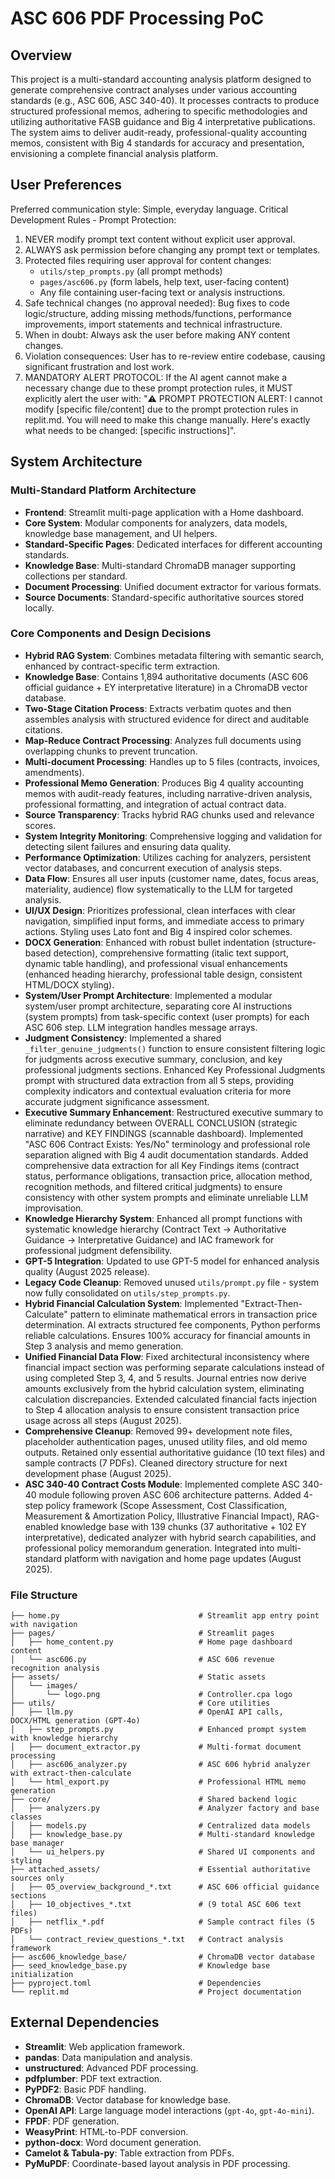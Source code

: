 # ASC 606 PDF Processing PoC

## Overview
This project is a multi-standard accounting analysis platform designed to generate comprehensive contract analyses under various accounting standards (e.g., ASC 606, ASC 340-40). It processes contracts to produce structured professional memos, adhering to specific methodologies and utilizing authoritative FASB guidance and Big 4 interpretative publications. The system aims to deliver audit-ready, professional-quality accounting memos, consistent with Big 4 standards for accuracy and presentation, envisioning a complete financial analysis platform.

## User Preferences
Preferred communication style: Simple, everyday language.
Critical Development Rules - Prompt Protection:
1. NEVER modify prompt text content without explicit user approval.
2. ALWAYS ask permission before changing any prompt text or templates.
3. Protected files requiring user approval for content changes:
   - `utils/step_prompts.py` (all prompt methods)
   - `pages/asc606.py` (form labels, help text, user-facing content)
   - Any file containing user-facing text or analysis instructions.
4. Safe technical changes (no approval needed): Bug fixes to code logic/structure, adding missing methods/functions, performance improvements, import statements and technical infrastructure.
5. When in doubt: Always ask the user before making ANY content changes.
6. Violation consequences: User has to re-review entire codebase, causing significant frustration and lost work.
7. MANDATORY ALERT PROTOCOL: If the AI agent cannot make a necessary change due to these prompt protection rules, it MUST explicitly alert the user with: "⚠️ PROMPT PROTECTION ALERT: I cannot modify [specific file/content] due to the prompt protection rules in replit.md. You will need to make this change manually. Here's exactly what needs to be changed: [specific instructions]".

## System Architecture

### Multi-Standard Platform Architecture
- **Frontend**: Streamlit multi-page application with a Home dashboard.
- **Core System**: Modular components for analyzers, data models, knowledge base management, and UI helpers.
- **Standard-Specific Pages**: Dedicated interfaces for different accounting standards.
- **Knowledge Base**: Multi-standard ChromaDB manager supporting collections per standard.
- **Document Processing**: Unified document extractor for various formats.
- **Source Documents**: Standard-specific authoritative sources stored locally.

### Core Components and Design Decisions
- **Hybrid RAG System**: Combines metadata filtering with semantic search, enhanced by contract-specific term extraction.
- **Knowledge Base**: Contains 1,894 authoritative documents (ASC 606 official guidance + EY interpretative literature) in a ChromaDB vector database.
- **Two-Stage Citation Process**: Extracts verbatim quotes and then assembles analysis with structured evidence for direct and auditable citations.
- **Map-Reduce Contract Processing**: Analyzes full documents using overlapping chunks to prevent truncation.
- **Multi-document Processing**: Handles up to 5 files (contracts, invoices, amendments).
- **Professional Memo Generation**: Produces Big 4 quality accounting memos with audit-ready features, including narrative-driven analysis, professional formatting, and integration of actual contract data.
- **Source Transparency**: Tracks hybrid RAG chunks used and relevance scores.
- **System Integrity Monitoring**: Comprehensive logging and validation for detecting silent failures and ensuring data quality.
- **Performance Optimization**: Utilizes caching for analyzers, persistent vector databases, and concurrent execution of analysis steps.
- **Data Flow**: Ensures all user inputs (customer name, dates, focus areas, materiality, audience) flow systematically to the LLM for targeted analysis.
- **UI/UX Design**: Prioritizes professional, clean interfaces with clear navigation, simplified input forms, and immediate access to primary actions. Styling uses Lato font and Big 4 inspired color schemes.
- **DOCX Generation**: Enhanced with robust bullet indentation (structure-based detection), comprehensive formatting (italic text support, dynamic table handling), and professional visual enhancements (enhanced heading hierarchy, professional table design, consistent HTML/DOCX styling).
- **System/User Prompt Architecture**: Implemented a modular system/user prompt architecture, separating core AI instructions (system prompts) from task-specific context (user prompts) for each ASC 606 step. LLM integration handles message arrays.
- **Judgment Consistency**: Implemented a shared `_filter_genuine_judgments()` function to ensure consistent filtering logic for judgments across executive summary, conclusion, and key professional judgments sections. Enhanced Key Professional Judgments prompt with structured data extraction from all 5 steps, providing complexity indicators and contextual evaluation criteria for more accurate judgment significance assessment.
- **Executive Summary Enhancement**: Restructured executive summary to eliminate redundancy between OVERALL CONCLUSION (strategic narrative) and KEY FINDINGS (scannable dashboard). Implemented "ASC 606 Contract Exists: Yes/No" terminology and professional role separation aligned with Big 4 audit documentation standards. Added comprehensive data extraction for all Key Findings items (contract status, performance obligations, transaction price, allocation method, recognition methods, and filtered critical judgments) to ensure consistency with other system prompts and eliminate unreliable LLM improvisation.
- **Knowledge Hierarchy System**: Enhanced all prompt functions with systematic knowledge hierarchy (Contract Text → Authoritative Guidance → Interpretative Guidance) and IAC framework for professional judgment defensibility.
- **GPT-5 Integration**: Updated to use GPT-5 model for enhanced analysis quality (August 2025 release).
- **Legacy Code Cleanup**: Removed unused `utils/prompt.py` file - system now fully consolidated on `utils/step_prompts.py`.
- **Hybrid Financial Calculation System**: Implemented "Extract-Then-Calculate" pattern to eliminate mathematical errors in transaction price determination. AI extracts structured fee components, Python performs reliable calculations. Ensures 100% accuracy for financial amounts in Step 3 analysis and memo generation.
- **Unified Financial Data Flow**: Fixed architectural inconsistency where financial impact section was performing separate calculations instead of using completed Step 3, 4, and 5 results. Journal entries now derive amounts exclusively from the hybrid calculation system, eliminating calculation discrepancies. Extended calculated financial facts injection to Step 4 allocation analysis to ensure consistent transaction price usage across all steps (August 2025).
- **Comprehensive Cleanup**: Removed 99+ development note files, placeholder authentication pages, unused utility files, and old memo outputs. Retained only essential authoritative guidance (10 text files) and sample contracts (7 PDFs). Cleaned directory structure for next development phase (August 2025).
- **ASC 340-40 Contract Costs Module**: Implemented complete ASC 340-40 module following proven ASC 606 architecture patterns. Added 4-step policy framework (Scope Assessment, Cost Classification, Measurement & Amortization Policy, Illustrative Financial Impact), RAG-enabled knowledge base with 139 chunks (37 authoritative + 102 EY interpretative), dedicated analyzer with hybrid search capabilities, and professional policy memorandum generation. Integrated into multi-standard platform with navigation and home page updates (August 2025).

### File Structure
```
├── home.py                               # Streamlit app entry point with navigation
├── pages/                                # Streamlit pages
│   ├── home_content.py                   # Home page dashboard content
│   └── asc606.py                         # ASC 606 revenue recognition analysis
├── assets/                               # Static assets
│   └── images/
│       └── logo.png                      # Controller.cpa logo
├── utils/                                # Core utilities
│   ├── llm.py                            # OpenAI API calls, DOCX/HTML generation (GPT-4o)
│   ├── step_prompts.py                   # Enhanced prompt system with knowledge hierarchy
│   ├── document_extractor.py             # Multi-format document processing
│   ├── asc606_analyzer.py                # ASC 606 hybrid analyzer with extract-then-calculate
│   └── html_export.py                    # Professional HTML memo generation
├── core/                                 # Shared backend logic
│   ├── analyzers.py                      # Analyzer factory and base classes
│   ├── models.py                         # Centralized data models
│   ├── knowledge_base.py                 # Multi-standard knowledge base manager
│   └── ui_helpers.py                     # Shared UI components and styling
├── attached_assets/                      # Essential authoritative sources only
│   ├── 05_overview_background_*.txt      # ASC 606 official guidance sections
│   ├── 10_objectives_*.txt               # (9 total ASC 606 text files)
│   ├── netflix_*.pdf                     # Sample contract files (5 PDFs)
│   └── contract_review_questions_*.txt   # Contract analysis framework
├── asc606_knowledge_base/                # ChromaDB vector database
├── seed_knowledge_base.py                # Knowledge base initialization
├── pyproject.toml                        # Dependencies
└── replit.md                             # Project documentation
```

## External Dependencies

- **Streamlit**: Web application framework.
- **pandas**: Data manipulation and analysis.
- **unstructured**: Advanced PDF processing.
- **pdfplumber**: PDF text extraction.
- **PyPDF2**: Basic PDF handling.
- **ChromaDB**: Vector database for knowledge base.
- **OpenAI API**: Large language model interactions (`gpt-4o`, `gpt-4o-mini`).
- **FPDF**: PDF generation.
- **WeasyPrint**: HTML-to-PDF conversion.
- **python-docx**: Word document generation.
- **Camelot & Tabula-py**: Table extraction from PDFs.
- **PyMuPDF**: Coordinate-based layout analysis in PDF processing.